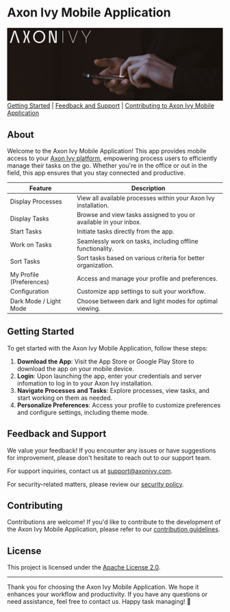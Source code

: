 # Axon Ivy Mobile Application
![Logo image for Mobile App](doc/images/overview/logo_mobile_image.png)
[Getting Started](#getting-started) | [Feedback and Support](#feedback-and-support) | [Contributing to Axon Ivy Mobile Application](#contributing) 


## About

Welcome to the Axon Ivy Mobile Application! This app provides mobile access to your [Axon Ivy platform][axon-ivy-link], empowering process users to efficiently manage their tasks on the go. Whether you're in the office or out in the field, this app ensures that you stay connected and productive.


| Feature                           | Description                                                                                         |
|-----------------------------------|-----------------------------------------------------------------------------------------------------|
| Display Processes                 | View all available processes within your Axon Ivy installation.                                     |
| Display Tasks                     | Browse and view tasks assigned to you or available in your inbox.                                   |
| Start Tasks                       | Initiate tasks directly from the app.                                                               |
| Work on Tasks                     | Seamlessly work on tasks, including offline functionality.                                          |
| Sort Tasks                        | Sort tasks based on various criteria for better organization.                                       |
| My Profile (Preferences)          | Access and manage your profile and preferences.                                                     |
| Configuration                     | Customize app settings to suit your workflow.                                                       |
| Dark Mode / Light Mode            | Choose between dark and light modes for optimal viewing.                                            |


## Getting Started

To get started with the Axon Ivy Mobile Application, follow these steps:

1. **Download the App**: Visit the App Store or Google Play Store to download the app on your mobile device.
2. **Login**: Upon launching the app, enter your credentials and server infomation to log in to your Axon Ivy installation.
3. **Navigate Processes and Tasks**: Explore processes, view tasks, and start working on them as needed.
4. **Personalize Preferences**: Access your profile to customize preferences and configure settings, including theme mode.

## Feedback and Support

We value your feedback! If you encounter any issues or have suggestions for improvement, please don't hesitate to reach out to our support team.

For support inquiries, contact us at [support@axonivy.com](mailto:support@axonivy.com).

For security-related matters, please review our [security policy](SECURITY.md).

## Contributing

Contributions are welcome! If you'd like to contribute to the development of the Axon Ivy Mobile Application, please refer to our [contribution guidelines](CONTRIBUTING.md).

## License

This project is licensed under the [Apache License 2.0](LICENSE).

---

Thank you for choosing the Axon Ivy Mobile Application. We hope it enhances your workflow and productivity. If you have any questions or need assistance, feel free to contact us. Happy task managing! 🚀

[axon-ivy-link]: https://www.axonivy.com/
